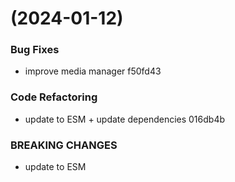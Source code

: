 #  (2024-01-12)


### Bug Fixes

* improve media manager f50fd43


### Code Refactoring

* update to ESM + update dependencies 016db4b


### BREAKING CHANGES

* update to ESM




